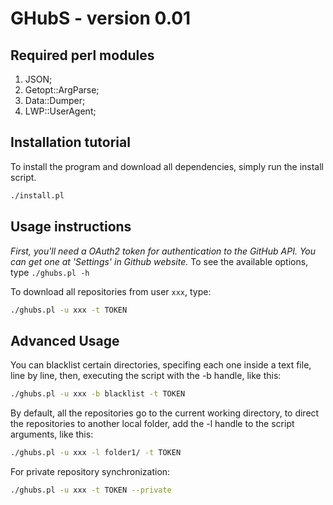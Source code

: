 # GHubS - version 0.01

## Required perl modules
1. JSON;
2. Getopt::ArgParse;
3. Data::Dumper;
4. LWP::UserAgent;

## Installation tutorial
To install the program and download all dependencies, simply run the install script.
```bash
./install.pl
```

## Usage instructions
*First, you'll need a OAuth2 token for authentication to the GitHub API. You can get one at 'Settings' in Github website.*
To see the available options, type `./ghubs.pl -h`

To download all repositories from user `xxx`, type:
```bash
./ghubs.pl -u xxx -t TOKEN
```

## Advanced Usage
You can blacklist certain directories, specifing each one inside a text file, line by line, then, executing the script with the -b handle, like this:
```bash
./ghubs.pl -u xxx -b blacklist -t TOKEN
```

By default, all the repositories go to the current working directory, to direct the repositories to another local folder, add the -l handle to the script arguments, like this:
```bash
./ghubs.pl -u xxx -l folder1/ -t TOKEN
```

For private repository synchronization:
```bash
./ghubs.pl -u xxx -t TOKEN --private
```
